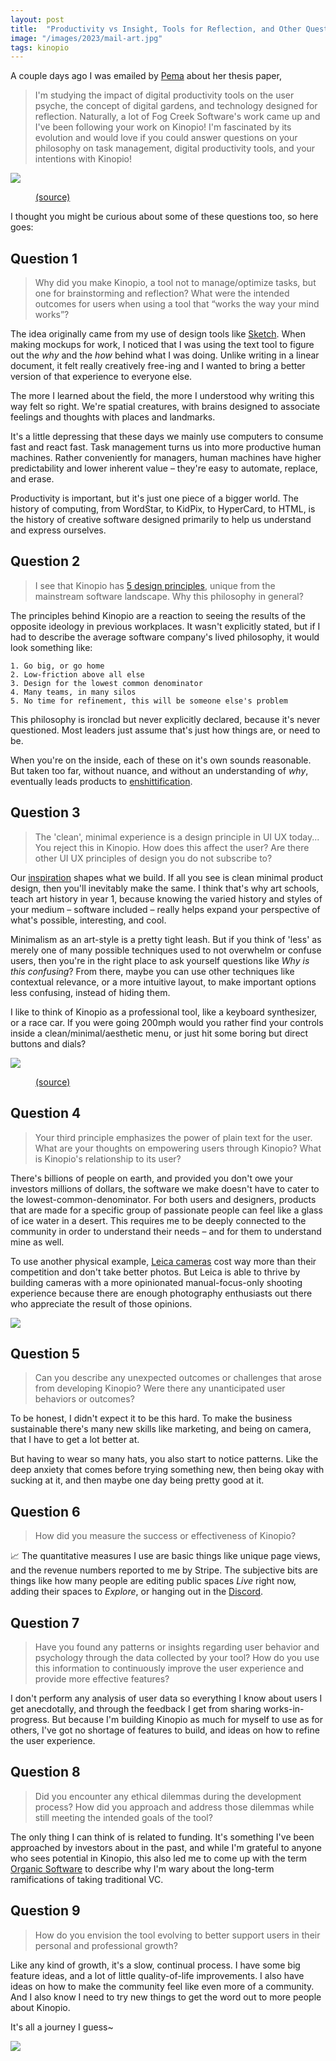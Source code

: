 ```yaml
---
layout: post
title:  "Productivity vs Insight, Tools for Reflection, and Other Questions Answered"
image: "/images/2023/mail-art.jpg"
tags: kinopio
---
```


A couple days ago I was emailed by [Pema](https://www.instagram.com/pemaranian) about her thesis paper,


> I'm studying the impact of digital productivity tools on the user psyche, the concept of digital gardens, and technology designed for reflection. Naturally, a lot of Fog Creek Software's work came up and I've been following your work on Kinopio! I'm fascinated by its evolution and would love if you could answer questions on your philosophy on task management, digital productivity tools, and your intentions with Kinopio!

<img src="/images/2023/mail-art.jpg" class="large">
<figure>
  <figcaption>
    <a href="http://thedoilyduck.blogspot.com/2013/03/envelope-art.html">(source)</a>
  </figcaption>
</figure>

I thought you might be curious about some of these questions too, so here goes:


## Question 1

> Why did you make Kinopio, a tool not to manage/optimize tasks, but one for brainstorming and reflection? What were the intended outcomes for users when using a tool that “works the way your mind works”?

The idea originally came from my use of design tools like [Sketch](https://www.sketch.com). When making mockups for work, I noticed that I was using the text tool to figure out the _why_ and the _how_ behind what I was doing. Unlike writing in a linear document, it felt really creatively free-ing and I wanted to bring a better version of that experience to everyone else.

The more I learned about the field, the more I understood why writing this way felt so right. We're spatial creatures, with brains designed to associate feelings and thoughts with places and landmarks.

It's a little depressing that these days we mainly use computers to consume fast and react fast. Task management turns us into more productive human machines. Rather conveniently for managers, human machines have higher predictability and lower inherent value – they're easy to automate, replace, and erase.

Productivity is important, but it's just one piece of a bigger world. The history of computing, from WordStar, to KidPix, to HyperCard, to HTML, is the history of creative software designed primarily to help us understand and express ourselves.


## Question 2

> I see that Kinopio has <a href="https://pketh.org/design-principles.html">5 design principles</a>, unique from the mainstream software landscape. Why this philosophy in general?

The principles behind Kinopio are a reaction to seeing the results of the opposite ideology in previous workplaces. It wasn't explicitly stated, but if I had to describe the average software company's lived philosophy, it would look something like:

```
1. Go big, or go home
2. Low-friction above all else
3. Design for the lowest common denominator
4. Many teams, in many silos
5. No time for refinement, this will be someone else's problem
```

This philosophy is ironclad but never explicitly declared, because it's never questioned. Most leaders just assume that's just how things are, or need to be.

When you're on the inside, each of these on it's own sounds reasonable. But taken too far, without nuance, and without an understanding of _why_, eventually leads products to [enshittification](https://en.wikipedia.org/wiki/Enshittification).


## Question 3

> The 'clean', minimal experience is a design principle in UI UX today... You reject this in Kinopio. How does this affect the user? Are there other UI UX principles of design you do not subscribe to?

Our [inspiration](https://pketh.org/decade-of-inspiration.html) shapes what we build. If all you see is clean minimal product design, then you'll inevitably make the same. I think that's why art schools, teach art history in year 1, because knowing the varied history and styles of your medium – software included – really helps expand your perspective of what's possible, interesting, and cool.

Minimalism as an art-style is a pretty tight leash. But if you think of 'less' as merely one of many possible techniques used to not overwhelm or confuse users, then you're in the right place to ask yourself questions like _Why is this confusing_? From there, maybe you can use other techniques like contextual relevance, or a more intuitive layout, to make important options less confusing, instead of hiding them.

I like to think of Kinopio as a professional tool, like a keyboard synthesizer, or a race car. If you were going 200mph would you rather find your controls inside a clean/minimal/aesthetic menu, or just hit some boring but direct buttons and dials?

<img src="/images/2023/race-car.jpg" class="">
<figure>
  <figcaption>
    <a href="https://twitter.com/F1/status/1530250985188171777">(source)</a>
  </figcaption>
</figure>


## Question 4

> Your third principle emphasizes the power of plain text for the user. What are your thoughts on empowering users through Kinopio? What is Kinopio's relationship to its user?


There's billions of people on earth, and provided you don't owe your investors millions of dollars, the software we make doesn't have to cater to the lowest-common-denominator. For both users and designers, products that are made for a specific group of passionate people can feel like a glass of ice water in a desert. This requires me to be deeply connected to the community in order to understand their needs – and for them to understand mine as well.

To use another physical example, [Leica cameras](https://leica-camera.com/en-US/photography/m) cost way more than their competition and don't take better photos. But Leica is able to thrive by building cameras with a more opinionated manual-focus-only shooting experience because there are enough photography enthusiasts out there who appreciate the result of those opinions.

<img src="/images/2023/leica-ma.webp" class="no-shadow">


## Question 5

> Can you describe any unexpected outcomes or challenges that arose from developing Kinopio? Were there any unanticipated user behaviors or outcomes?

To be honest, I didn't expect it to be this hard. To make the business sustainable there's many new skills like marketing, and being on camera, that I have to get a lot better at.

But having to wear so many hats, you also start to notice patterns. Like the deep anxiety that comes before trying something new, then being okay with sucking at it, and then maybe one day being pretty good at it.


## Question 6

> How did you measure the success or effectiveness of Kinopio?

📈 The quantitative measures I use are basic things like unique page views, and the revenue numbers reported to me by Stripe. The subjective bits are things like how many people are editing public spaces _Live_ right now, adding their spaces to _Explore_, or hanging out in the [Discord](https://discord.gg/h2sR45Nby8).


## Question 7

> Have you found any patterns or insights regarding user behavior and psychology through the data collected by your tool? How do you use this information to continuously improve the user experience and provide more effective features?

I don't perform any analysis of user data so everything I know about users I get anecdotally, and through the feedback I get from sharing works-in-progress. But because I'm building Kinopio as much for myself to use as for others, I've got no shortage of features to build, and ideas on how to refine the user experience.


## Question 8

> Did you encounter any ethical dilemmas during the development process? How did you approach and address those dilemmas while still meeting the intended goals of the tool?

The only thing I can think of is related to funding. It's something I've been approached by investors about in the past, and while I'm grateful to anyone who sees potential in Kinopio, this also led me to come up with the term [Organic Software](https://pketh.org/organic-software.html) to describe why I'm wary about the long-term ramifications of taking traditional VC.


## Question 9

> How do you envision the tool evolving to better support users in their personal and professional growth?

Like any kind of growth, it's a slow, continual process. I have some big feature ideas, and a lot of little quality-of-life improvements. I also have ideas on how to make the community feel like even more of a community. And I also know I need to try new things to get the word out to more people about Kinopio.

It's all a journey I guess~

<img src="/images/2023/mana2.webp" class="large">
